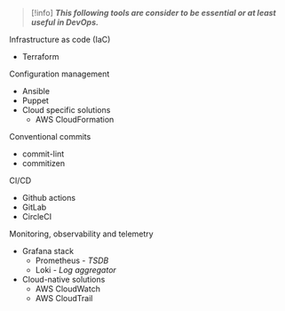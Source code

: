 
> [!info]
> ***This following tools are consider to be essential or at least useful in DevOps.***

Infrastructure as code (IaC)
- Terraform

Configuration management
- Ansible
- Puppet
- Cloud specific solutions
	- AWS CloudFormation

Conventional commits
- commit-lint
- commitizen

CI/CD
- Github actions
- GitLab
- CircleCI

Monitoring, observability and telemetry
- Grafana stack
	- Prometheus - *TSDB*
	- Loki - *Log aggregator*
- Cloud-native solutions
	- AWS CloudWatch
	- AWS CloudTrail
